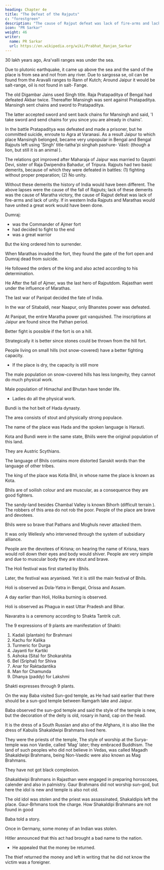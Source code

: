 ```yaml
---
heading: Chapter 4e
title: "The Defeat of the Rajputs"
c: "forestgreen"
description: "The cause of Rajput defeat was lack of fire-arms and lack of unity"
icon: "PR Sarkar"
weight: 46
writer:
  name: PR Sarkar
  url: https://en.wikipedia.org/wiki/Prabhat_Ranjan_Sarkar
---
```



<!-- 89 -->

30 lakh years ago, Ara'valli ranges was under the sea. 

Due to plutonic earthquake, it came up above the sea and the sand of the place is from sea and not from any river. Due to sargossa se, oil can be found from the Aravalli ranges to Rann of Kutch; Around Jaipur it would be salt-range, oil is not found in salt- Fange.

The old Digambar Jains used Singh title. Raja Pratapaditya of Bengal had defeated Akbar twice. Thereafter Mansingh was sent against Pratapaditya. Mansingh sent chains and sword to Pratapaditya. 

The latter accepted sword and sent back chains for Mansingh and said, 'I take sword and send chains for you since you are already in chains'. 

In the battle Pratapaditya was defeated and made a prisoner, but he committed suicide, enroute to Agra at Varanasi. As a result Jaipur to which place Mansingh belonged, became very unpopular in Bengal and Bengal Rajputs left using 'Singh' title-tatha'pi singhah pashure- Vásti: (though a lion, but still it is an animal ). 

The relations got improved after Maharaja of Jaipur was married to Gayatri Devi, sister of Raja Dwipendra Bahadur, of Tripura. Rajputs had two basic demerits, because of which they were defeated in battles: (1) fighting without proper preparation; (2) No unity. 

Without these demerits the history of India would have been different. The above lapses were the cause of the fall of Rajputs; lack of these demerits was the cause of Maratha victory, the cause of Rajput defeat was lack of fire-arms and lack of unity. If in western India Rajputs and Marathas would have united a great work would have been done.

Dumraj:
- was the Commander of Ajmer fort
- had decided to fight to the end
- was a great warrior

But the king ordered him to surrender. 

When Marathas invaded the fort, they found the gate of the fort open and Dumraj dead from suicide. 

He followed the orders of the king and also acted according to his determination. 

He After the fall of Ajmer, was the last hero of Rajputdom. Rajasthan went under the influence of Marathas.


<!-- 90 -->

The last war of Panipat decided the fate of India. 

In the war of Sitabaldi, near Naapur, only Bhanstes power was defeated.

At Panipat, the entire Maratha power got vanquished. The inscriptions at Jaipur are found since the Pathan period.

Better fight is possible if the fort is on a hill. 

Strategically it is better since stones could be thrown from the hill fort.

People living on small hills (not snow-covered) have a better fighting capacity.
- If the place is dry, the capacity is still more

The male population on snow-covered hills has less longevity, they cannot do much physical work. 

Male population of Himachal and Bhutan have tender life. 
- Ladies do all the physical work. 

Bundi is the hot belt of Hada dynasty.

The area consists of stout and physically strong populace. 

The name of the place was Hada and the spoken language is Harauti. 

Kota and Bundi were in the same state, Bhiils were the original population of this land. 

They are Austric Scythians. 

The language of Bhils contains more distorted Sanskit words than the language of other tribes. 

The king of the place was Kotia Bhil, in whose name the place is known as Kota. 

Bhils are of soilish colour and are muscular, as a consequence they are good fighters. 

The sandy-land besides Chambal Valley is known Bihorh (difficult terrain ). The robbers of this area do not rob the poor. People of the place are brave and devotees. 

Bhils were so brave that Pathans and Moghuls never attacked them.

It was only Wellesly who intervened through the system of subsidiary alliance. 

People are the devotees of Krisna; on hearing the name of Krisna, tears would roll down their eyes and body would shiver. People are very simple and due to muscular body they are stout and brave.

The Holi festival was first started by Bhils. 

Later, the festival was aryanised. Yet it is still the main festival of Bhils. 

Holi is observed as Dola-Yatra in Bengal, Orissa and Assam. 

A day earlier than Holi, Holika burning is observed. 

<!-- Holika would eat a man every day, people burnt her to death.  -->

Holi is observed as Phagua in east Uttar Pradesh and Bihar.

Navaratra is a ceremony according to Shakta Tantrik cult. 

The 9 expressions of 9 plants are manifestation of Shakti:

1. Kadali (plantain) for Brahmani
2. Kachu for Kalika
3. Turmeric for Durga
4. Jayanti for Kartiki
5. Ashoka (Sita) for Shokarahita
6. Bel (Sriphal) for Shiva
7. Anar for Raktadantika
8. Man for Chamunda
9. Dhanya (paddy) for Lakshmi

Shakti expresses through 9 plants.

On the way Baba visited Sun-god temple, as He had said earlier that there should be a sun-god temple between Ramgarh lake and Jaipur. 

Baba observed the sun-god temple and said the style of the temple is new, but the decoration of the deity is old, rosary in hand, cap on the head.

It is the dress of a South Russian and also of the Afghans, it is also like the dress of Kabulis Shakaldwipi Brahmans lived here. 

They were the priests of the temple, The style of worship at the Surya-temple was non Vardie, called 'Mag' later; they embraced Buddhism. The land of such peoples who did not believe in Vedas, was called Magadh Shakaldwipi Brahmans, being Non-Vaedic were also known as Mag Brahmans. 

They have not got black complexion. 

Shakaldwipi Brahmans in Rajasthan were engaged in preparing horoscopes, calender and also in palmistry. Gaur Brahmans did not worship sun-god, but here the idol is new and temple is also not old.

The old idol was stolen and the priest was assassinated, Shakaldipis left the place. Gaur-Brhmans took the charge. How Shakaldipi Brahmans are not found in good

Baba told a story. 

Once in Germany, some money of an Indian was stolen.

Hitler announced that this act had brought a bad name to the nation.
- He appealed that the money be returned. 

The thief returned the money and left in writing that he did not know the victim was a foreigner.


